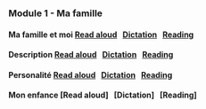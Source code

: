 ### Module 1 - Ma famille
#### Ma famille et moi [Read aloud](https://adaligand.github.io/9FR/famillereadaloud.html)  &nbsp; [Dictation](https://adaligand.github.io/9FR/Familledictation.html)  &nbsp; [Reading](https://adaligand.github.io/9FR/Familyreading.html)
#### Description [Read aloud](https://adaligand.github.io/9FR/ReadaloudDescription.html)  &nbsp; [Dictation](https://adaligand.github.io/9FR/DictationDescription.html) &nbsp; [Reading](https://adaligand.github.io/9FR/DescriptionReading.html)
#### Personalité [Read aloud](https://adaligand.github.io/9FR/Personalitéaloud.html)  &nbsp; [Dictation](https://adaligand.github.io/9FR/Personalitédict.html)  &nbsp; [Reading](https://adaligand.github.io/9FR/Personalitéread.html)
#### Mon enfance [Read aloud]  &nbsp; [Dictation]  &nbsp; [Reading]
